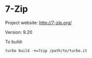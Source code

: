# 7-Zip

Project website: http://7-zip.org/

Version: 9.20

To build: 

	turbo build -n=7zip /path/to/turbo.it